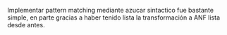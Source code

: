 Implementar pattern matching mediante azucar sintactico fue bastante simple, en parte gracias a haber tenido lista la transformación a ANF lista desde antes.